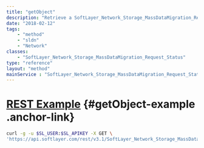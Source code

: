 ```yaml
---
title: "getObject"
description: "Retrieve a SoftLayer_Network_Storage_MassDataMigration_Request_Status record."
date: "2018-02-12"
tags:
    - "method"
    - "sldn"
    - "Network"
classes:
    - "SoftLayer_Network_Storage_MassDataMigration_Request_Status"
type: "reference"
layout: "method"
mainService : "SoftLayer_Network_Storage_MassDataMigration_Request_Status"
---
```


# [REST Example](#getObject-example) <a href="/article/rest/"><i class="fas fa-question"></i></a> {#getObject-example .anchor-link} 
```bash
curl -g -u $SL_USER:$SL_APIKEY -X GET \
'https://api.softlayer.com/rest/v3.1/SoftLayer_Network_Storage_MassDataMigration_Request_Status/{SoftLayer_Network_Storage_MassDataMigration_Request_StatusID}/getObject'
```
